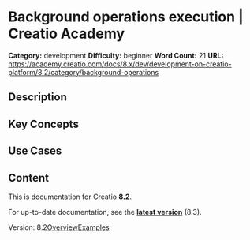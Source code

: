 # Background operations execution | Creatio Academy

**Category:** development **Difficulty:** beginner **Word Count:** 21 **URL:**
https://academy.creatio.com/docs/8.x/dev/development-on-creatio-platform/8.2/category/background-operations

## Description

## Key Concepts

## Use Cases

## Content

This is documentation for Creatio **8.2**.

For up-to-date documentation, see the
**[latest version](/docs/8.x/dev/development-on-creatio-platform/category/background-operations)**
(8.3).

Version:
8.2[Overview](/docs/8.x/dev/development-on-creatio-platform/8.2/back-end-development/data-operations-back-end/execute-operations-in-the-background/overview)[Examples](/docs/8.x/dev/development-on-creatio-platform/8.2/background-operations-examples)
